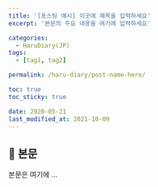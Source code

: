 ```yaml
---
title: '[포스팅 예시] 이곳에 제목을 입력하세요'
excerpt: '본문의 주요 내용을 여기에 입력하세요'

categories:
  - HaruDiary(JP)
tags:
  - [tag1, tag2]

permalink: /haru-diary/post-name-here/

toc: true
toc_sticky: true

date: 2020-05-21
last_modified_at: 2021-10-09
---
```


## 🦥 본문

본문은 여기에 ...
